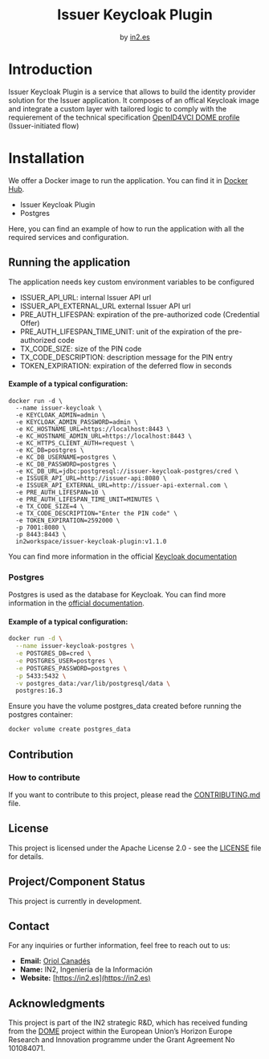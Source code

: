 <div align="center">
<h1>Issuer Keycloak Plugin</h1>
<span>by </span><a href="https://in2.es">in2.es</a>
<p><p>

</div>

# Introduction
Issuer Keycloak Plugin is a service that allows to build the identity provider solution for the Issuer application. It composes of an offical Keycloak image and integrate a custom layer with tailored logic to comply with the requierement of the technical specification [OpenID4VCI DOME profile](https://dome-marketplace.github.io/OpenID4VCI-DOMEprofile/openid-4-verifiable-credential-issuance-wg-draft.html) (Issuer-initiated flow)

# Installation

We offer a Docker image to run the application. You can find it in [Docker Hub](https://hub.docker.com/u/in2workspace).
- Issuer Keycloak Plugin
- Postgres

Here, you can find an example of how to run the application with all the required services and configuration.

## Running the application
The application needs key custom environment variables to be configured
- ISSUER_API_URL: internal Issuer API url
- ISSUER_API_EXTERNAL_URL external Issuer API url
- PRE_AUTH_LIFESPAN: expiration of the pre-authorized code (Credential Offer)
- PRE_AUTH_LIFESPAN_TIME_UNIT: unit of the expiration of the pre-authorized code
- TX_CODE_SIZE: size of the PIN code
- TX_CODE_DESCRIPTION: description message for the PIN entry
- TOKEN_EXPIRATION: expiration of the deferred flow in seconds
#### Example of a typical configuration:
```
docker run -d \
  --name issuer-keycloak \
  -e KEYCLOAK_ADMIN=admin \
  -e KEYCLOAK_ADMIN_PASSWORD=admin \
  -e KC_HOSTNAME_URL=https://localhost:8443 \
  -e KC_HOSTNAME_ADMIN_URL=https://localhost:8443 \
  -e KC_HTTPS_CLIENT_AUTH=request \
  -e KC_DB=postgres \
  -e KC_DB_USERNAME=postgres \
  -e KC_DB_PASSWORD=postgres \
  -e KC_DB_URL=jdbc:postgresql://issuer-keycloak-postgres/cred \
  -e ISSUER_API_URL=http://issuer-api:8080 \
  -e ISSUER_API_EXTERNAL_URL=http://issuer-api-external.com \
  -e PRE_AUTH_LIFESPAN=10 \
  -e PRE_AUTH_LIFESPAN_TIME_UNIT=MINUTES \
  -e TX_CODE_SIZE=4 \
  -e TX_CODE_DESCRIPTION="Enter the PIN code" \
  -e TOKEN_EXPIRATION=2592000 \
  -p 7001:8080 \
  -p 8443:8443 \
  in2workspace/issuer-keycloak-plugin:v1.1.0
```
You can find more information in the official [Keycloak documentation](https://www.keycloak.org/documentation)

### Postgres
Postgres is used as the database for Keycloak.
You can find more information in the [official documentation](https://www.postgresql.org/docs/).
#### Example of a typical configuration:
```bash
docker run -d \
  --name issuer-keycloak-postgres \
  -e POSTGRES_DB=cred \
  -e POSTGRES_USER=postgres \
  -e POSTGRES_PASSWORD=postgres \
  -p 5433:5432 \
  -v postgres_data:/var/lib/postgresql/data \
  postgres:16.3
```
Ensure you have the volume postgres_data created before running the postgres container:
```bash
docker volume create postgres_data
```
## Contribution

### How to contribute
If you want to contribute to this project, please read the [CONTRIBUTING.md](CONTRIBUTING.md) file.

## License
This project is licensed under the Apache License 2.0 - see the [LICENSE](LICENSE) file for details.

## Project/Component Status
This project is currently in development.

## Contact
For any inquiries or further information, feel free to reach out to us:

- **Email:** [Oriol Canadés](mailto:oriol.canades@in2.es)
- **Name:** IN2, Ingeniería de la Información
- **Website:** [https://in2.es](https://in2.es)

## Acknowledgments
This project is part of the IN2 strategic R&D, which has received funding from the [DOME](https://dome-marketplace.eu/) project within the European Union’s Horizon Europe Research and Innovation programme under the Grant Agreement No 101084071.